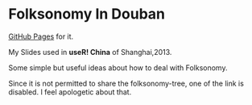 Folksonomy In Douban
=================

[GitHub Pages](http://hetong007.github.io/Douban_Folksonomy) for it.

My Slides used in **useR! China** of Shanghai,2013.

Some simple but useful ideas about how to deal with Folksonomy.

Since it is not permitted to share the folksonomy-tree, one of the link is disabled. I feel apologetic about that.

